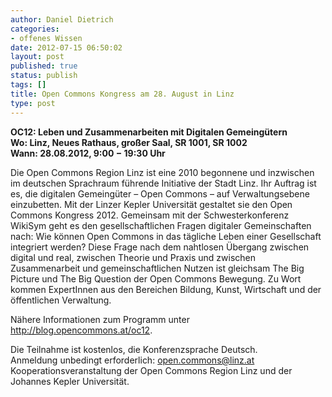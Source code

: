 ```yaml
---
author: Daniel Dietrich
categories:
- offenes Wissen
date: 2012-07-15 06:50:02
layout: post
published: true
status: publish
tags: []
title: Open Commons Kongress am 28. August in Linz
type: post
---
```


**OC12: Leben und Zusammenarbeiten mit Digitalen Gemeingütern  
Wo: Linz, Neues Rathaus, großer Saal, SR 1001, SR 1002  
Wann: 28.08.2012, 9:00 − 19:30 Uhr**

Die Open Commons Region Linz ist eine 2010 begonnene und inzwischen im deutschen Sprachraum führende Initiative der Stadt Linz. Ihr Auftrag ist es, die digitalen Gemeingüter – Open Commons – auf Verwaltungsebene einzubetten. Mit der Linzer Kepler Universität gestaltet sie den Open Commons Kongress 2012. Gemeinsam mit der Schwesterkonferenz WikiSym geht es den gesellschaftlichen Fragen digitaler Gemeinschaften nach: Wie können Open Commons in das tägliche Leben einer Gesellschaft integriert werden? Diese Frage nach dem nahtlosen Übergang zwischen digital und real, zwischen Theorie und Praxis und zwischen Zusammenarbeit und gemeinschaftlichen Nutzen ist gleichsam The Big Picture und The Big Question der Open Commons Bewegung. Zu Wort kommen ExpertInnen aus den Bereichen Bildung, Kunst, Wirtschaft und der öffentlichen Verwaltung.

Nähere Informationen zum Programm unter <http://blog.opencommons.at/oc12>.

Die Teilnahme ist kostenlos, die Konferenzsprache Deutsch.  
Anmeldung unbedingt erforderlich: open.commons@linz.at  
Kooperationsveranstaltung der Open Commons Region Linz und der Johannes Kepler Universität.